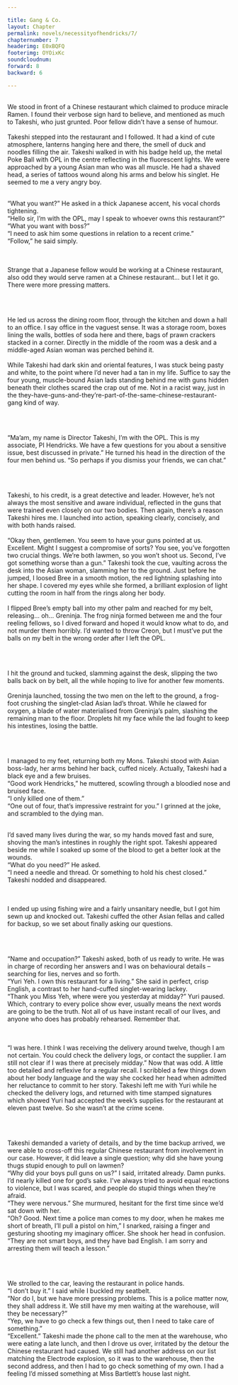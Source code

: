 ```yaml
---

title: Gang & Co.
layout: Chapter
permalink: novels/necessityofhendricks/7/
chapternumber: 7
headerimg: E0xBQFQ
footerimg: OYOixKc
soundcloudnum: 
forward: 8
backward: 6

---
```

<br />
We stood in front of a Chinese restaurant which claimed to produce miracle Ramen. I found their verbose sign hard to believe, and mentioned as much to Takeshi, who just grunted. Poor fellow didn’t have a sense of humour. 
<br /><br />
Takeshi stepped into the restaurant and I followed. It had a kind of cute atmosphere, lanterns hanging here and there, the smell of duck and noodles filling the air. Takeshi walked in with his badge held up, the metal Poke Ball with OPL in the centre reflecting in the fluorescent lights. We were approached by a young Asian man who was all muscle. He had a shaved head, a series of tattoos wound along his arms and below his singlet. He seemed to me a very angry boy.
<br /><br />

“What you want?” He asked in a thick Japanese accent, his vocal chords tightening.
<br />
“Hello sir, I’m with the OPL, may I speak to whoever owns this restaurant?”
<br />
“What you want with boss?”
<br />
“I need to ask him some questions in relation to a recent crime.” 
<br />
“Follow,” he said simply.

<br /><br />
Strange that a Japanese fellow would be working at a Chinese restaurant, also odd they would serve ramen at a Chinese restaurant… but I let it go. There were more pressing matters. 

<br /><br />

He led us across the dining room floor, through the kitchen and down a hall to an office. I say office in the vaguest sense. It was a storage room, boxes lining the walls, bottles of soda here and there, bags of prawn crackers stacked in a corner. Directly in the middle of the room was a desk and a middle-aged Asian woman was perched behind it. 
<br /><br />
While Takeshi had dark skin and oriental features, I was stuck being pasty and white, to the point where I’d never had a tan in my life. Suffice to say the four young, muscle-bound Asian lads standing behind me with guns hidden beneath their clothes scared the crap out of me. Not in a racist way, just in the they-have-guns-and-they’re-part-of-the-same-chinese-restaurant-gang kind of way.

<br /><br />

“Ma’am, my name is Director Takeshi, I’m with the OPL. This is my associate, PI Hendricks. We have a few questions for you about a sensitive issue, best discussed in private.” He turned his head in the direction of the four men behind us. “So perhaps if you dismiss your friends, we can chat.” 

<br /><br />

Takeshi, to his credit, is a great detective and leader. However, he’s not always the most sensitive and aware individual, reflected in the guns that were trained even closely on our two bodies. Then again, there’s a reason Takeshi hires me. I launched into action, speaking clearly, concisely, and with both hands raised.
<br /><br />
“Okay then, gentlemen. You seem to have your guns pointed at us. Excellent. Might I suggest a compromise of sorts? You see, you’ve forgotten two crucial things. We’re both lawmen, so you won’t shoot us. Second, I’ve got something worse than a gun.” Takeshi took the cue, vaulting across the desk into the Asian woman, slamming her to the ground. Just before he jumped, I loosed Bree in a smooth motion, the red lightning splashing into her shape. I covered my eyes while she formed, a brilliant explosion of light cutting the room in half from the rings along her body. 
<br /><br />
I flipped Bree’s empty ball into my other palm and reached for my belt, releasing… oh… Greninja. The frog ninja formed between me and the four reeling fellows, so I dived forward and hoped it would know what to do, and not murder them horribly. I’d wanted to throw Creon, but I must’ve put the balls on my belt in the wrong order after I left the OPL.

<br /><br />

I hit the ground and tucked, slamming against the desk, slipping the two balls back on by belt, all the while hoping to live for another few moments. 
<br /><br />
Greninja launched, tossing the two men on the left to the ground, a frog-foot crushing the singlet-clad Asian lad’s throat. While he clawed for oxygen, a blade of water materialised from Greninja’s palm, slashing the remaining man to the floor. Droplets hit my face while the lad fought to keep his intestines, losing the battle. 

<br /><br />

I managed to my feet, returning both my Mons. Takeshi stood with Asian boss-lady, her arms behind her back, cuffed nicely. Actually, Takeshi had a black eye and a few bruises.
<br />
“Good work Hendricks,” he muttered, scowling through a bloodied nose and bruised face.
<br />
“I only killed one of them.”
<br />
“One out of four, that’s impressive restraint for you.” I grinned at the joke, and scrambled to the dying man. 
<br /><br />

I’d saved many lives during the war, so my hands moved fast and sure, shoving the man’s intestines in roughly the right spot. Takeshi appeared beside me while I soaked up some of the blood to get a better look at the wounds.
<br />
“What do you need?” He asked.
<br />
“I need a needle and thread. Or something to hold his chest closed.” Takeshi nodded and disappeared.

<br /><br />
I ended up using fishing wire and a fairly unsanitary needle, but I got him sewn up and knocked out. Takeshi cuffed the other Asian fellas and called for backup, so we set about finally asking our questions.

<br /><br />

“Name and occupation?” Takeshi asked, both of us ready to write. He was in charge of recording her answers and I was on behavioural details – searching for lies, nerves and so forth.
<br />
“Yuri Yeh. I own this restaurant for a living.” She said in perfect, crisp English, a contrast to her hand-cuffed singlet-wearing lackey. 
<br />
“Thank you Miss Yeh, where were you yesterday at midday?” Yuri paused. Which, contrary to every police show ever, usually means the next words are going to be the truth. Not all of us have instant recall of our lives, and anyone who does has probably rehearsed. Remember that.

<br /><br />
“I was here. I think I was receiving the delivery around twelve, though I am not certain. You could check the delivery logs, or contact the supplier. I am still not clear if I was there at precisely midday.” Now that was odd. A little too detailed and reflexive for a regular recall. I scribbled a few things down about her body language and the way she cocked her head when admitted her reluctance to commit to her story. Takeshi left me with Yuri while he checked the delivery logs, and returned with time stamped signatures which showed Yuri had accepted the week’s supplies for the restaurant at eleven past twelve. So she wasn’t at the crime scene.

<br /><br />

Takeshi demanded a variety of details, and by the time backup arrived, we were able to cross-off this regular Chinese restaurant from involvement in our case. However, it did leave a single question; why did she have young thugs stupid enough to pull on lawmen?
<br />
“Why did your boys pull guns on us?” I said, irritated already. Damn punks. I’d nearly killed one for god’s sake. I’ve always tried to avoid equal reactions to violence, but I was scared, and people do stupid things when they’re afraid. 
<br />
“They were nervous.” She murmured, hesitant for the first time since we’d sat down with her.
<br />
“Oh? Good. Next time a police man comes to my door, when he makes me short of breath, I’ll pull a pistol on him,” I snarked, raising a finger and gesturing shooting my imaginary officer. She shook her head in confusion.
<br />
“They are not smart boys, and they have bad English. I am sorry and arresting them will teach a lesson.”

<br /><br />

We strolled to the car, leaving the restaurant in police hands.
<br />
“I don’t buy it.” I said while I buckled my seatbelt. 
<br />
“Nor do I, but we have more pressing problems. This is a police matter now, they shall address it. We still have my men waiting at the warehouse, will they be necessary?”
<br />
“Yep, we have to go check a few things out, then I need to take care of something.”
<br />
“Excellent.” Takeshi made the phone call to the men at the warehouse, who were eating a late lunch, and then I drove us over, irritated by the detour the Chinese restaurant had caused. We still had another address on our list matching the Electrode explosion, so it was to the warehouse, then the second address, and then I had to go check something of my own. I had a feeling I’d missed something at Miss Bartlett’s house last night. <br />


